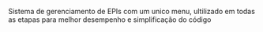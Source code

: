 Sistema de gerenciamento de EPIs com um unico menu, ultilizado em todas as etapas para melhor desempenho e simplificação do código
